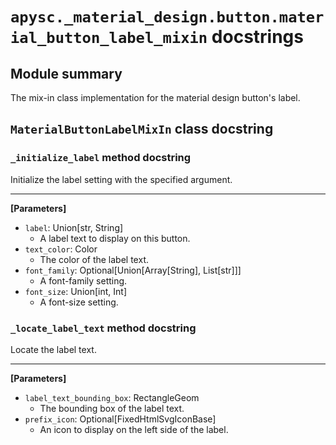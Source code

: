 # `apysc._material_design.button.material_button_label_mixin` docstrings

## Module summary

The mix-in class implementation for the material design button's label.

## `MaterialButtonLabelMixIn` class docstring

### `_initialize_label` method docstring

Initialize the label setting with the specified argument.<hr>

**[Parameters]**

- `label`: Union[str, String]
  - A label text to display on this button.
- `text_color`: Color
  - The color of the label text.
- `font_family`: Optional[Union[Array[String], List[str]]]
  - A font-family setting.
- `font_size`: Union[int, Int]
  - A font-size setting.

### `_locate_label_text` method docstring

Locate the label text.<hr>

**[Parameters]**

- `label_text_bounding_box`: RectangleGeom
  - The bounding box of the label text.
- `prefix_icon`: Optional[FixedHtmlSvgIconBase]
  - An icon to display on the left side of the label.